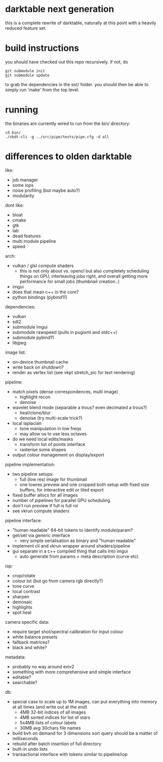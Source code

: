 # darktable next generation

this is a complete rewrite of darktable, naturally at this point
with a heavily reduced feature set.

# build instructions

you should have checked out this repo recursively. if not, do
```
git submodule init
git submodule update
```
to grab the dependencies in the ext/ folder. you should then
be able to simply run 'make' from the top level.

# running

the binaries are currently wired to run from the bin/ directory:
```
cd bin/
./vkdt-cli -g ../src/pipe/tests/pipe.cfg -d all
```

# differences to olden darktable

like:
- job manager
- some iops
- noise profiling (but maybe auto?)
- modularity

dont like:
- bloat
- cmake
- gtk
- lab
- dead features
- multi module pipeline
- speed

arch:
- vulkan / glsl compute shaders
  - this is not only about vs. opencl but also completely scheduling things on GPU,
    interleaving jobs right, and overall getting more performance for small jobs
    (thumbnail creation..)
- imgui
- does that mean c++ in the core?
- python bindings (pybind11)

dependencies:
- vulkan
- sdl2
- submodule imgui
- submodule rawspeed (pulls in pugixml and stdc++)
- submodule pybind11
- libjpeg

image list:
- on-device thumbnail cache
- write back on shutdown?
- render as vertex list (see vkpt stretch_pic for text rendering)

pipeline:
- match pixels (dense correspondences, multi image)
  - highlight recon
  - denoise
- wavelet blend mode (separable a trous? even decimated a trous?)
  - heal/clone/blur
  - denoise (try multi-scale trick?)
- local laplacian
  - tone manipulation in low freqs
  - may allow us to use less octaves
- do we need local edits/masks
  - transform list of points interface
  - rasterise some shapes
- output colour management on display/export

pipeline implementation:
- two pipeline setups:
  - full (low res) image for thumbnail
  - one lowres preview and one cropped
    both setup with fixed size buffers, for interactive edit or tiled export
- fixed buffer allocs for all images
- number of pipelines for parallel GPU scheduling
- don't run preview if full is full roi
- see vkrun compute shaders

pipeline interface:
- "human readable" 64-bit tokens to identify module/param?
- get/set via generic interface
  - very simple serialisation as binary and "human readable"
- implement cli and vkrun wrapper around shaders/pipeline
- gui separate in a c++ compiled thing that calls into imgui
  - auto generate from params + meta description (curve etc)

iop:
- crop/rotate
- colour lut (but go from camera rgb directly?)
- tone curve
- local contrast
- sharpen
- demosaic
- highlights
- spot heal

camera specific data:
- require target shot/spectral calibration for input colour
- white balance presets
- fallback matrices?
- black and white?

metadata:
- probably no way around exiv2
- something with more comprehensive and simple interface
- editable?
- searchable?

db:
- special case to scale up to 1M images, can put everything
  into memory at all times (and write out at the end)
  - 4MB 32-bit indices of all images
  - 4MB sorted indices for list of stars
  - 5x4MB lists of colour labels
  - 30MB avg 30chars file names
- build bvh on demand for 3 dimensions sort query should be a matter of milliseconds
- rebuild after batch insertion of full directory
- built-in undo lists
- transactional interface with tokens similar to pipeline/iop

